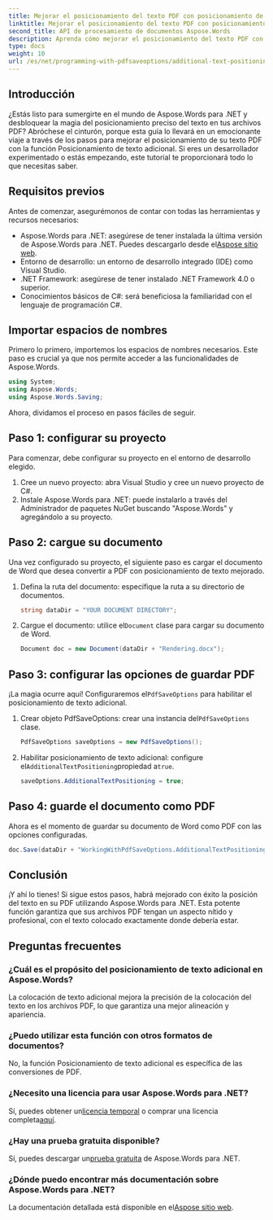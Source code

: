 ```yaml
---
title: Mejorar el posicionamiento del texto PDF con posicionamiento de texto adicional
linktitle: Mejorar el posicionamiento del texto PDF con posicionamiento de texto adicional
second_title: API de procesamiento de documentos Aspose.Words
description: Aprenda cómo mejorar el posicionamiento del texto PDF con Aspose.Words para .NET en unos sencillos pasos. Mejore la apariencia de su documento.
type: docs
weight: 10
url: /es/net/programming-with-pdfsaveoptions/additional-text-positioning/
---
```

## Introducción

¿Estás listo para sumergirte en el mundo de Aspose.Words para .NET y desbloquear la magia del posicionamiento preciso del texto en tus archivos PDF? Abróchese el cinturón, porque esta guía lo llevará en un emocionante viaje a través de los pasos para mejorar el posicionamiento de su texto PDF con la función Posicionamiento de texto adicional. Si eres un desarrollador experimentado o estás empezando, este tutorial te proporcionará todo lo que necesitas saber.

## Requisitos previos

Antes de comenzar, asegurémonos de contar con todas las herramientas y recursos necesarios:

-  Aspose.Words para .NET: asegúrese de tener instalada la última versión de Aspose.Words para .NET. Puedes descargarlo desde el[Aspose sitio web](https://releases.aspose.com/words/net/).
- Entorno de desarrollo: un entorno de desarrollo integrado (IDE) como Visual Studio.
- .NET Framework: asegúrese de tener instalado .NET Framework 4.0 o superior.
- Conocimientos básicos de C#: será beneficiosa la familiaridad con el lenguaje de programación C#.

## Importar espacios de nombres

Primero lo primero, importemos los espacios de nombres necesarios. Este paso es crucial ya que nos permite acceder a las funcionalidades de Aspose.Words.

```csharp
using System;
using Aspose.Words;
using Aspose.Words.Saving;
```

Ahora, dividamos el proceso en pasos fáciles de seguir.

## Paso 1: configurar su proyecto

Para comenzar, debe configurar su proyecto en el entorno de desarrollo elegido.

1. Cree un nuevo proyecto: abra Visual Studio y cree un nuevo proyecto de C#.
2. Instale Aspose.Words para .NET: puede instalarlo a través del Administrador de paquetes NuGet buscando "Aspose.Words" y agregándolo a su proyecto.

## Paso 2: cargue su documento

Una vez configurado su proyecto, el siguiente paso es cargar el documento de Word que desea convertir a PDF con posicionamiento de texto mejorado.

1. Defina la ruta del documento: especifique la ruta a su directorio de documentos.
    ```csharp
    string dataDir = "YOUR DOCUMENT DIRECTORY";
    ```
2.  Cargue el documento: utilice el`Document` clase para cargar su documento de Word.
    ```csharp
    Document doc = new Document(dataDir + "Rendering.docx");
    ```

## Paso 3: configurar las opciones de guardar PDF

 ¡La magia ocurre aquí! Configuraremos el`PdfSaveOptions` para habilitar el posicionamiento de texto adicional.

1.  Crear objeto PdfSaveOptions: crear una instancia del`PdfSaveOptions` clase.
    ```csharp
    PdfSaveOptions saveOptions = new PdfSaveOptions();
    ```
2.  Habilitar posicionamiento de texto adicional: configure el`AdditionalTextPositioning`propiedad a`true`.
    ```csharp
    saveOptions.AdditionalTextPositioning = true;
    ```

## Paso 4: guarde el documento como PDF

Ahora es el momento de guardar su documento de Word como PDF con las opciones configuradas.

```csharp
doc.Save(dataDir + "WorkingWithPdfSaveOptions.AdditionalTextPositioning.pdf", saveOptions);
```

## Conclusión

¡Y ahí lo tienes! Si sigue estos pasos, habrá mejorado con éxito la posición del texto en su PDF utilizando Aspose.Words para .NET. Esta potente función garantiza que sus archivos PDF tengan un aspecto nítido y profesional, con el texto colocado exactamente donde debería estar.

## Preguntas frecuentes

### ¿Cuál es el propósito del posicionamiento de texto adicional en Aspose.Words?
La colocación de texto adicional mejora la precisión de la colocación del texto en los archivos PDF, lo que garantiza una mejor alineación y apariencia.

### ¿Puedo utilizar esta función con otros formatos de documentos?
No, la función Posicionamiento de texto adicional es específica de las conversiones de PDF.

### ¿Necesito una licencia para usar Aspose.Words para .NET?
 Sí, puedes obtener un[licencia temporal](https://purchase.aspose.com/temporary-license/) o comprar una licencia completa[aquí](https://purchase.aspose.com/buy).

### ¿Hay una prueba gratuita disponible?
 Sí, puedes descargar un[prueba gratuita](https://releases.aspose.com/) de Aspose.Words para .NET.

### ¿Dónde puedo encontrar más documentación sobre Aspose.Words para .NET?
 La documentación detallada está disponible en el[Aspose sitio web](https://reference.aspose.com/words/net/).
